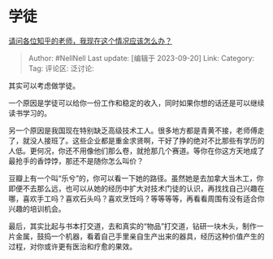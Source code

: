 # 学徒

[请问各位知乎的老师，我现在这个情况应该怎么办？](https://www.zhihu.com/question/622830374/answer/3218686309)

> Author: #NellNell
> Last update: [编辑于 2023-09-20]
> Link:
> Category:
> Tag:
> 评论区:
> 泛讨论:

其实可以考虑做学徒。

一个原因是学徒可以给你一份工作和稳定的收入，同时如果你想的话还是可以继续读书学习的。

另一个原因是我国现在特别缺乏高级技术工人。很多地方都是青黄不接，老师傅走了，就没人接班了。这些企业都是重金求贤啊，干好了挣的绝对不比那些有学历的人低。更何况，你还不用像他们那么卷，就抢那几个赛道。等你在你这方天地成了最抢手的香饽饽，那还不是随你怎么叫价？

豆瓣上有一个叫“乐兮”的，你可以看一下她的路径。虽然她是去加拿大当木工，你即便不去那么远，也可以从她的经历中扩大对技术门徒的认识，再找找自己兴趣在哪，喜欢手工吗？喜欢石头吗？喜欢烹饪吗？等等等等，再看看周围有没有适合你兴趣的培训机会。

最后，其实比起与书本打交道，去和真实的“物品”打交道，钻研一块木头，制作一片金属，鼓捣一个机器，看着自己手里亲自生产出来的器具，经历这种价值产生的过程，对你或许更有医治和疗愈的果效。
